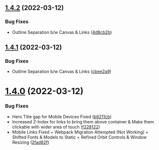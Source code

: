 ## [1.4.2](https://github.com/Prathamesh-Shanbhag/Portfolio-Website/compare/v1.4.1...v1.4.2) (2022-03-12)


### Bug Fixes

* Outline Separation b/w Canvas & Links ([4d8cb2b](https://github.com/Prathamesh-Shanbhag/Portfolio-Website/commit/4d8cb2bb29ae6fcbc01f8b7c5a8cbf278f54da5e))



## [1.4.1](https://github.com/Prathamesh-Shanbhag/Portfolio-Website/compare/v0.4.4...v1.4.1) (2022-03-12)


### Bug Fixes

* Outline Separation b/w Canvas & Links ([cbee2a9](https://github.com/Prathamesh-Shanbhag/Portfolio-Website/commit/cbee2a997f1103cbfd5b03b6f5a09a359c520b80))



# [1.4.0](https://github.com/Prathamesh-Shanbhag/Portfolio-Website/compare/v0.4.3...v1.4.0) (2022-03-12)


### Bug Fixes

* Hero Title gap for Mobile Devices Fixed ([b6211cb](https://github.com/Prathamesh-Shanbhag/Portfolio-Website/commit/b6211cbaed9848813f4c617460bd229f38ed1063))
* Increased Z-Index for links to bring them above container & Make them clickable with wider area of touch ([f228122](https://github.com/Prathamesh-Shanbhag/Portfolio-Website/commit/f2281222f43fd99bf924bc23771f88cbf82d6d55))
* Mobile Links Fixed + Webpack Migration Attempted (Not Working) + Shifted Fonts & Models to Static + Refined Orbit Controls & Window Resizing ([2fad82f](https://github.com/Prathamesh-Shanbhag/Portfolio-Website/commit/2fad82f6e670c28cfe3757b179b5afe6d2d53434))



